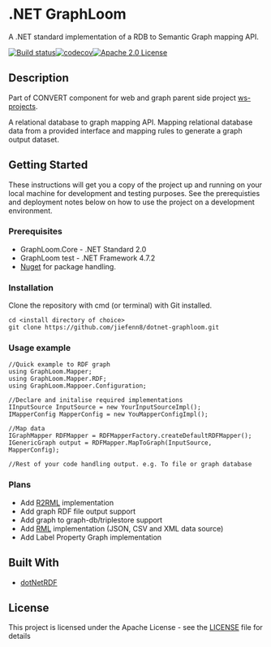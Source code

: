 # .NET GraphLoom

A .NET standard implementation of a RDB to Semantic Graph mapping API. 

[![Build status](https://ci.appveyor.com/api/projects/status/pd813dcsc96n675m?svg=true)](https://ci.appveyor.com/project/jiefenn8/dotnet-graphloom)[![codecov](https://codecov.io/gh/jiefenn8/dotnet-graphloom/branch/master/graph/badge.svg)](https://codecov.io/gh/jiefenn8/dotnet-graphloom)[![Apache 2.0 License](https://img.shields.io/badge/license-apache2-green.svg) ](https://github.com/jiefenn8/dotnet-graphloom/blob/master/LICENSE.md)

## Description

Part of CONVERT component for web and graph parent side project [ws-projects](https://github.com/jiefenn8/ws-projects).

A relational database to graph mapping API. Mapping relational database data from a provided interface and mapping rules to generate a graph output dataset. 

## Getting Started

These instructions will get you a copy of the project up and running on your local machine for development and testing purposes. See the prerequisties and deployment notes below on how to use the project on a development environment.

### Prerequisites

 * GraphLoom.Core - .NET Standard 2.0
 * GraphLoom test - .NET Framework 4.7.2 
 * [Nuget](https://www.nuget.org/) for package handling.

### Installation

Clone the repository with cmd (or terminal) with Git installed.
```
cd <install directory of choice>
git clone https://github.com/jiefenn8/dotnet-graphloom.git
```

### Usage example

```
//Quick example to RDF graph
using GraphLoom.Mapper;
using GraphLoom.Mapper.RDF;
using GraphLoom.Mappoer.Configuration;

//Declare and initalise required implementations
IInputSource InputSource = new YourInputSourceImpl();
IMapperConfig MapperConfig = new YouMapperConfigImpl(); 

//Map data
IGraphMapper RDFMapper = RDFMapperFactory.createDefaultRDFMapper();
IGenericGraph output = RDFMapper.MapToGraph(InputSource, MapperConfig);

//Rest of your code handling output. e.g. To file or graph database
```

### Plans

* Add [R2RML](https://www.w3.org/TR/r2rml/) implementation
* Add graph RDF file output support
* Add graph to graph-db/triplestore support
* Add [RML](rml.io) implementation (JSON, CSV and XML data source)
* Add Label Property Graph implementation

## Built With

* [dotNetRDF](https://www.dotnetrdf.org/ "dotNetRDF - An open source .NET library for RDF") 

## License

This project is licensed under the Apache License - see the [LICENSE](LICENSE) file for details
